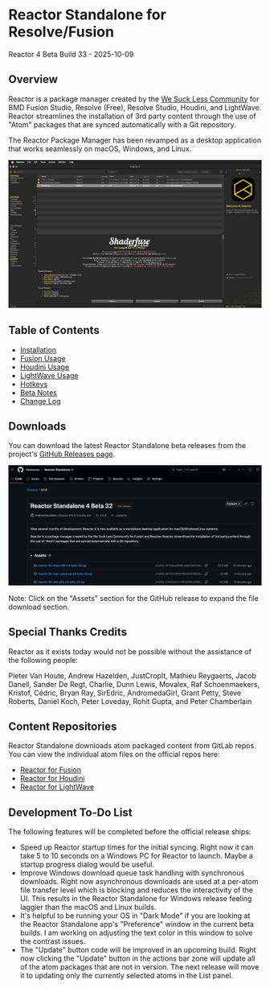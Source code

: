 # Reactor Standalone for Resolve/Fusion

Reactor 4 Beta Build 33 - 2025-10-09  

## Overview

Reactor is a package manager created by the [We Suck Less Community](https://www.steakunderwater.com/wesuckless/viewforum.php?f=32) for BMD Fusion Studio, Resolve (Free), Resolve Studio, Houdini, and LightWave. Reactor streamlines the installation of 3rd party content through the use of "Atom" packages that are synced automatically with a Git repository.

The Reactor Package Manager has been revamped as a desktop application that works seamlessly on macOS, Windows, and Linux.

![Reactor UI Screenshot](Images/Reactor_Standalone.png)

## Table of Contents

- [Installation](Install.md)
- [Fusion Usage](FusionUsage.md)
- [Houdini Usage](HoudiniUsage.md)
- [LightWave Usage](LightWaveUsage.md)
- [Hotkeys](Hotkeys.md)
- [Beta Notes](BetaNotes.md)
- [Change Log](ChangeLog.md)

## Downloads

You can download the latest Reactor Standalone beta releases from the project's [GitHub Releases page](https://github.com/Kartaverse/Reactor-Standalone/releases).

![GitHub Releases](Images/GitHub-Releases.png)

Note: Click on the "Assets" section for the GitHub release to expand the file download section.

## Special Thanks Credits

Reactor as it exists today would not be possible without the assistance of the following people:

Pieter Van Houte, Andrew Hazelden, JustCropIt, Mathieu Reygaerts, Jacob Danell, Sander De Regt, Charlie, Dunn Lewis, Movalex, Raf Schoenmaekers, Kristof, Cédric, Bryan Ray, SirEdric, AndromedaGirl, Grant Petty, Steve Roberts, Daniel Koch, Peter Loveday, Rohit Gupta, and Peter Chamberlain

## Content Repositories

Reactor Standalone downloads atom packaged content from GitLab repos. You can view the individual atom files on the official repos here:

- [Reactor for Fusion](https://gitlab.com/WeSuckLess/Reactor)
- [Reactor for Houdini](https://gitlab.com/WeSuckLess/Reactor-for-Houdini)
- [Reactor for LightWave](https://gitlab.com/WeSuckLess/Reactor-for-LightWave)

## Development To-Do List

The following features will be completed before the official release ships:

- Speed up Reactor startup times for the initial syncing. Right now it can take 5 to 10 seconds on a Windows PC for Reactor to launch. Maybe a startup progress dialog would be useful.
- Improve Windows download queue task handling with synchronous downloads. Right now asynchronous downloads are used at a per-atom file transfer level which is blocking and reduces the interactivity of the UI. This results in the Reactor Standalone for Windows release feeling laggier than the macOS and Linux builds.
- It's helpful to be running your OS in "Dark Mode" if you are looking at the Reactor Standalone app's "Preference" window in the current beta builds. I am working on adjusting the text color in this window to solve the contrast issues.
- The "Update" button code will be improved in an upcoming build. Right now clicking the "Update" button in the actions bar zone will update all of the atom packages that are not in version. The next release will move it to updating only the currently selected atoms in the List panel.
